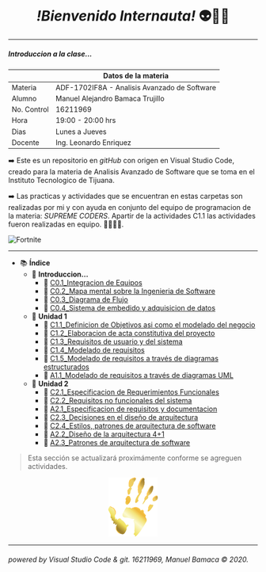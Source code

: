 <div align="center"> <p><h1><i>!Bienvenido Internauta!</i> 👽🙌🏻</h1></p> </div>

___
##### Introduccion a la clase...


|  | Datos de la materia |
| - | - |
| Materia | ADF-1702IF8A - Analisis Avanzado de Software |
| Alumno | Manuel Alejandro Bamaca Trujillo |
| No. Control | 16211969 |
| Hora | 19:00 - 20:00 hrs |
| Dias | Lunes a Jueves |
| Docente | Ing. Leonardo Enriquez |


:arrow_right:  Este es un repositorio en _gitHub_ con origen en Visual Studio Code, creado para la materia de Analisis Avanzado de Software que se toma en el Instituto Tecnologico de Tijuana.

:arrow_right: Las practicas y actividades que se encuentran en estas carpetas son realizadas por mi y con ayuda en conjunto del equipo de programacion de la materia: _SUPREME CODERS_. Apartir de la actividades C1.1 las actividades fueron realizadas en equipo. 👨‍👨‍👦:fire:.

![Fortnite](https://progameguides.com/wp-content/uploads/2020/02/featured-fortnite-c2-season2-guide.jpg)  
___
- :books: **Índice**
  - :orange_book: **Introduccion...**
    - :bookmark_tabs: [C0.1_Integracion de Equipos](/blog/C0.1_ManuelBamaca_SupremeCoders.md)
    - :bookmark_tabs: [C0.2_Mapa mental sobre la Ingenieria de Software](blog/C0.2_ManuelBamaca_SupremeCoders.md)
    - :bookmark_tabs: [C0.3_Diagrama de Flujo](/blog/C0.3_ManuelBamaca_SupremeCoders.md)
    - :bookmark_tabs: [C0.4_Sistema de embedido y adquisicion de datos](blog/C0.4_ManuelBamaca_SupremeCoders.md)
  - :closed_book: **Unidad 1**
    - :bookmark_tabs: [C1.1_Definicion de Objetivos asi como el modelado del negocio]()
    - :bookmark_tabs: [C1.2_Elaboracion de acta constitutiva del proyecto](blog/C1.2_ManuelBamaca_SupremeCoders.md)
    - :bookmark_tabs: [C1.3_Requisitos de usuario y del sistema](blog/C1.3_ManuelBamaca_SupremeCoders.md)
    - :bookmark_tabs: [C1.4_Modelado de requisitos](blog/C1.4_ManuelBamaca_SupremeCoders.md)
    - :bookmark_tabs: [C1.5_Modelado de requisitos a través de diagramas estructurados](blog/C1.5_ManuelBamaca_SupremeCoders.md)
    - :scroll: [A1.1_Modelado de requisitos a través de diagramas UML](docs/A1.1_ManuelBamaca_SupremeCoders.md)
  - :green_book: **Unidad 2**
    - :bookmark_tabs: [C2.1_Especificacion de Requerimientos Funcionales](blog/C2.1_ManuelBamaca_SupremeCoders.md)
    - :bookmark_tabs: [C2.2_Requisitos no funcionales del sistema](blog/C2.2_ManuelBamaca_SupremeCoders.md)
    - :scroll: [A2.1_Especificacion de requisitos y documentacion](docs/A2.1_ManuelBamaca_SupremeCoders.md)
    - :bookmark_tabs: [C2.3_Decisiones en el diseño de arquitectura](blog/C2.3_ManuelBamaca_SupremeCoders.md)
    - :bookmark_tabs: [C2.4_Estilos, patrones  de arquitectura de software](blog/C2.4_ManuelBamaca_SupremeCoders.md)
    - :scroll: [A2.2_Diseño de la arquitectura 4+1](docs/A2.2_ManuelBamaca_SupremeCoders.md)
    - :scroll: [A2.3_Patrones de arquitectura de software](docs/A2.3_ManuelBamaca_SupremeCoders.md)

> Esta sección se actualizará proximámente conforme se agreguen actividades.

<div align="center"><img src="https://github.com/AlexBamaca/AnalisisB/blob/master/img/f/Huella-337x400.png" alt="midas hand" width="100"></div>

___
###### powered by Visual Studio Code & git. 16211969, Manuel Bamaca © 2020.


